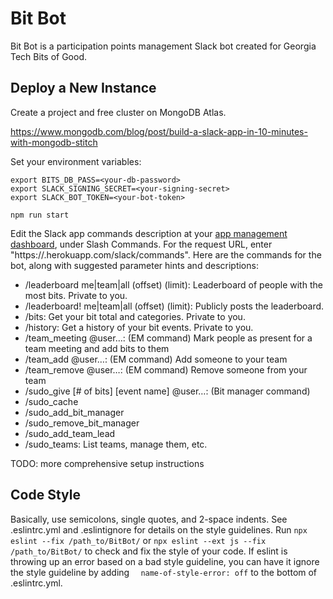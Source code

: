 # Bit Bot

Bit Bot is a participation points management Slack bot created for Georgia Tech Bits of Good.

## Deploy a New Instance

Create a project and free cluster on MongoDB Atlas.

https://www.mongodb.com/blog/post/build-a-slack-app-in-10-minutes-with-mongodb-stitch

Set your environment variables:

```
export BITS_DB_PASS=<your-db-password>
export SLACK_SIGNING_SECRET=<your-signing-secret>
export SLACK_BOT_TOKEN=<your-bot-token>
```

```
npm run start
```

Edit the Slack app commands description at your [app management dashboard](https://api.slack.com/apps), under Slash Commands. For the request URL, enter "https://<your-heroku-deployment>.herokuapp.com/slack/commands". Here are the commands for the bot, along with suggested parameter hints and descriptions:

- /leaderboard me|team|all (offset) (limit): Leaderboard of people with the most bits. Private to you.
- /leaderboard! me|team|all (offset) (limit): Publicly posts the leaderboard.
- /bits: Get your bit total and categories. Private to you.
- /history: Get a history of your bit events. Private to you.
- /team_meeting @user…: (EM command) Mark people as present for a team meeting and add bits to them
- /team_add @user…: (EM command) Add someone to your team
- /team_remove @user…: (EM command) Remove someone from your team
- /sudo_give [# of bits] [event name] @user…: (Bit manager command)
- /sudo_cache
- /sudo_add_bit_manager
- /sudo_remove_bit_manager
- /sudo_add_team_lead
- /sudo_teams: List teams, manage them, etc.

TODO: more comprehensive setup instructions

## Code Style

Basically, use semicolons, single quotes, and 2-space indents. See .eslintrc.yml and .eslintignore
for details on the style guidelines. Run `npx eslint --fix /path_to/BitBot/` or `npx eslint --ext js
--fix /path_to/BitBot/` to check and fix the style of your code. If eslint is
throwing up an error based on a bad style guideline, you can have it ignore the style guideline by
adding `  name-of-style-error: off` to the bottom of .eslintrc.yml.
